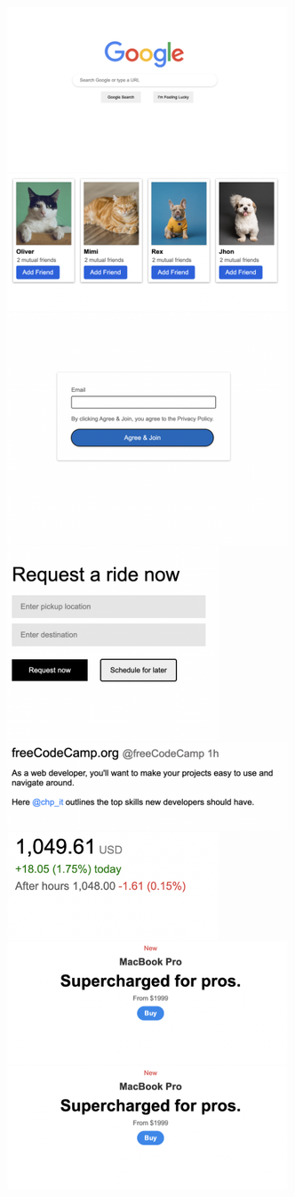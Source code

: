 <br>
<img src="Post-100/google.png">

<img src="Post-100/facebook.png">
<img src="Post-100/login.png">
<img src="Post-100/uber.png" width="380px">
<img src="Post-100/post.png" width="580px">
<img src="Post-100/stock.png" width="380px">
<img src="Post-100/macbook.png">
<img src="Post-100/macbook.png">

